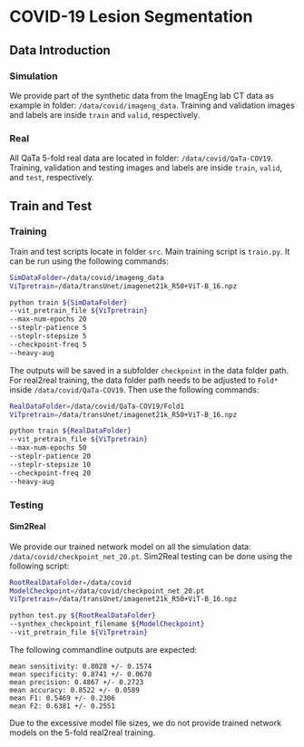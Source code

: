 # COVID-19 Lesion Segmentation

## Data Introduction
### Simulation
We provide part of the synthetic data from the ImagEng lab CT data as example in folder: `/data/covid/imageng_data`. Training and validation images and labels are inside `train` and `valid`, respectively.

### Real
All QaTa 5-fold real data are located in folder: `/data/covid/QaTa-COV19`. Training, validation and testing images and labels are inside `train`, `valid`, and `test`, respectively.

## Train and Test
### Training
Train and test scripts locate in folder `src`. Main training script is `train.py`. It can be run using the following commands:
```bash
SimDataFolder=/data/covid/imageng_data
ViTpretrain=/data/transUnet/imagenet21k_R50+ViT-B_16.npz

python train ${SimDataFolder}
--vit_pretrain_file ${ViTpretrain}
--max-num-epochs 20 
--steplr-patience 5 
--steplr-stepsize 5 
--checkpoint-freq 5 
--heavy-aug
```
The outputs will be saved in a subfolder `checkpoint` in the data folder path. For real2real training, the data folder path needs to be adjusted to `Fold*` inside `/data/covid/QaTa-COV19`. Then use the following commands:
```bash
RealDataFolder=/data/covid/QaTa-COV19/Fold1
ViTpretrain=/data/transUnet/imagenet21k_R50+ViT-B_16.npz

python train ${RealDataFolder}
--vit_pretrain_file ${ViTpretrain}
--max-num-epochs 50 
--steplr-patience 20 
--steplr-stepsize 10 
--checkpoint-freq 20 
--heavy-aug
```
### Testing
#### Sim2Real
We provide our trained network model on all the simulation data: `/data/covid/checkpoint_net_20.pt`. Sim2Real testing can be done using the following script:
```bash
RootRealDataFolder=/data/covid
ModelCheckpoint=/data/covid/checkpoint_net_20.pt
ViTpretrain=/data/transUnet/imagenet21k_R50+ViT-B_16.npz

python test.py ${RootRealDataFolder} 
--synthex_checkpoint_filename ${ModelCheckpoint}
--vit_pretrain_file ${ViTpretrain}
```
The following commandline outputs are expected:
```commandline
mean sensitivity: 0.8028 +/- 0.1574 
mean specificity: 0.8741 +/- 0.0678 
mean precision: 0.4867 +/- 0.2723 
mean accuracy: 0.8522 +/- 0.0589 
mean F1: 0.5469 +/- 0.2306 
mean F2: 0.6381 +/- 0.2551
```

Due to the excessive model file sizes, we do not provide trained network models on the 5-fold real2real training.
